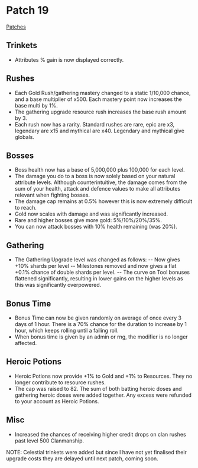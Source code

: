 # Patch 19

[Patches](patches.md)

<!--<iframe width="840" height="472" src="https://www.youtube.com/embed/nRwTJq0DD-c" title="YouTube video player" frameborder="0" allow="accelerometer; autoplay; clipboard-write; encrypted-media; gyroscope; picture-in-picture" allowfullscreen></iframe>-->

Trinkets
--------

- Attributes % gain is now displayed correctly.

Rushes
------

- Each Gold Rush/gathering mastery changed to a static 1/10,000 chance, and a base multiplier of x500. Each mastery point now increases the base multi by 1%.
- The gathering upgrade resource rush increases the base rush amount by 3.
- Each rush now has a rarity. Standard rushes are rare, epic are x3, legendary are x15 and mythical are x40. Legendary and mythical give globals.

Bosses
------

- Boss health now has a base of 5,000,000 plus 100,000 for each level.
- The damage you do to a boss is now solely based on your natural attribute levels. Although counterintuitive, the damage comes from the sum of your health, attack and defence values to make all attributes relevant when fighting bosses.
- The damage cap remains at 0.5% however this is now extremely difficult to reach.
- Gold now scales with damage and was significantly increased.
- Rare and higher bosses give more gold: 5%/10%/20%/35%.
- You can now attack bosses with 10% health remaining (was 20%).

Gathering
---------

- The Gathering Upgrade level was changed as follows:
-- Now gives +10% shards per level
-- Milestones removed and now gives a flat +0.1% chance of double shards per level.
-- The curve on Tool bonuses flattened significantly, resulting in lower gains on the higher levels as this was significantly overpowered.

Bonus Time
----------

- Bonus Time can now be given randomly on average of once every 3 days of 1 hour. There is a 70% chance for the duration to increase by 1 hour, which keeps rolling until a failing roll.
- When bonus time is given by an admin or rng, the modifier is no longer affected.

Heroic Potions
--------------

- Heroic Potions now provide +1% to Gold and +1% to Resources. They no longer contribute to resource rushes.
- The cap was raised to 82. The sum of both batting heroic doses and gathering heroic doses were added together. Any excess were refunded to your account as Heroic Potions.

Misc
----

- Increased the chances of receiving higher credit drops on clan rushes past level 500 Clanmanship.

NOTE: Celestial trinkets were added but since I have not yet finalised their upgrade costs they are delayed until next patch, coming soon.
